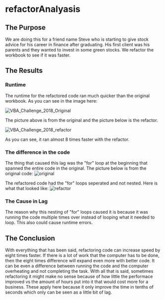 # refactorAnalyasis
## The Purpose

We are doing this for a friend name Steve who is starting to give stock advice for his career in finance after graduating. His first client was his parents and they wanted to invest in some green stocks. We refactor the workbook to see if it was faster.

## The Results

### Runtime

The runtime for the refactored code ran much quicker than the original workbook. As you can see in the image here:

![VBA_Challenge_2018_Original](https://user-images.githubusercontent.com/114030563/197107490-9feda22e-6936-48c3-a0ba-f6f354228c37.png)


The picture above is from the original and the picture below is the refactor.


![VBA_Challenge_2018_refactor](https://user-images.githubusercontent.com/114030563/197107506-744c41ab-e52e-4efb-bf88-7e753e6e187b.png)

As you can see, it ran almost 8 times faster with the refactor.

### The difference in the code

The thing that caused this lag was the "for" loop at the beginning that spanned the entire code in the original. The picture below is from the original code:
![original](https://user-images.githubusercontent.com/114030563/197283366-6882e3d6-d14e-4d07-98ff-6c7f26618f8f.png)

The refactored code had the "for" loops seperated and not nested. Here is what that looked like:
![refactor](https://user-images.githubusercontent.com/114030563/197283799-07fdbc49-b7e6-4d79-995e-4b0bbe55421d.png)

### The Cause in Lag

The reason why this nesting of "for" loops caused it is because it was running the code multiple times over instead of looping what it needed to loop. This also could cause runtime errors.



## The Conclusion

With everything that has been said, refactoring code can increase speed by eight times faster. If there is a lot of work that the computer has to be done, then the eight times difference will expand even more with better code. It can be even a difference between running the code and the computer overheating and not completing the task. With all that is said, sometimes refactoring it might make no sense because of how little the performace improved vs the amount of hours put into it that would cost more for a business. These apply here because it only improve the time in tenths of seconds which only can be seen as a little bit of lag.

